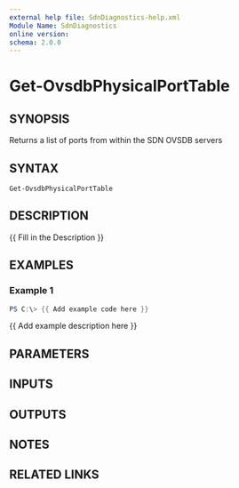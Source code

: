 ```yaml
---
external help file: SdnDiagnostics-help.xml
Module Name: SdnDiagnostics
online version:
schema: 2.0.0
---
```


# Get-OvsdbPhysicalPortTable

## SYNOPSIS
Returns a list of ports from within the SDN OVSDB servers

## SYNTAX

```
Get-OvsdbPhysicalPortTable
```

## DESCRIPTION
{{ Fill in the Description }}

## EXAMPLES

### Example 1
```powershell
PS C:\> {{ Add example code here }}
```

{{ Add example description here }}

## PARAMETERS

## INPUTS

## OUTPUTS

## NOTES

## RELATED LINKS

